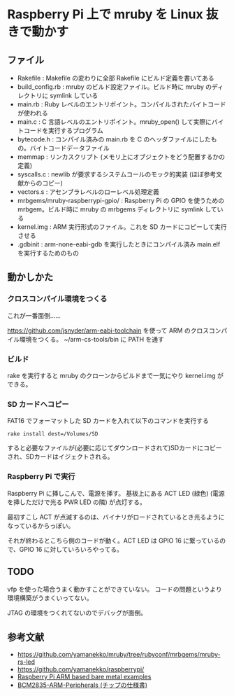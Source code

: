 Raspberry Pi 上で mruby を Linux 抜きで動かす
=============================================

ファイル
--------

* Rakefile : Makefile の変わりに全部 Rakefile にビルド定義を書いてある
* build_config.rb : mruby のビルド設定ファイル。ビルド時に mruby のディレクトリに symlink している
* main.rb : Ruby レベルのエントリポイント。コンパイルされたバイトコードが使われる
* main.c : C 言語レベルのエントリポイント。mruby_open() して実際にバイトコードを実行するプログラム
* bytecode.h : コンパイル済みの main.rb を C のヘッダファイルにしたもの。バイトコードデータファイル
* memmap : リンカスクリプト (メモリ上にオブジェクトをどう配置するかの定義)
* syscalls.c : newlib が要求するシステムコールのモック的実装 (ほぼ参考文献からのコピー)
* vectors.s : アセンブラレベルのローレベル処理定義
* mrbgems/mruby-raspberrypi-gpio/ : Raspberry Pi の GPIO を使うための mrbgem。ビルド時に mruby の mrbgems ディレクトリに symlink している
* kernel.img : ARM 実行形式のファイル。これを SD カードにコピーして実行させる
* .gdbinit :  arm-none-eabi-gdb を実行したときにコンパイル済み main.elf を実行するためのもの


動かしかた
----------

### クロスコンパイル環境をつくる

これが一番面倒……

https://github.com/jsnyder/arm-eabi-toolchain を使って ARM のクロスコンパイル環境をつくる。
~/arm-cs-tools/bin に PATH を通す

### ビルド

rake を実行すると mruby のクローンからビルドまで一気にやり kernel.img ができる。

### SD カードへコピー

FAT16 でフォーマットした SD カードを入れて以下のコマンドを実行する

```
rake install dest=/Volumes/SD
```

すると必要なファイルが(必要に応じてダウンロードされて)SDカードにコピーされ、SDカードはイジェクトされる。

### Raspberry Pi で実行

Raspberry Pi に挿しこんで、電源を挿す。
基板上にある ACT LED (緑色) (電源を挿しただけで光る PWR LED の隣) が点灯する。

最初すこし ACT が点滅するのは、バイナリがロードされているとき光るようになっているからっぽい。

それが終わるとこちら側のコードが動く。ACT LED は GPIO 16 に繋っているので、GPIO 16 に対していろいろやってる。


TODO
----

vfp を使った場合うまく動かすことができていない。
コードの問題というより環境構築がうまくいってない。

JTAG の環境をつくれてないのでデバッグが面倒。

参考文献
--------
 
 * https://github.com/yamanekko/mruby/tree/rubyconf/mrbgems/mruby-rs-led
 * https://github.com/yamanekko/raspberrypi/
 * [Raspberry Pi ARM based bare metal examples]( https://github.com/dwelch67/raspberrypi )
 * [BCM2835-ARM-Peripherals (チップの仕様書)]( http://www.raspberrypi.org/wp-content/uploads/2012/02/BCM2835-ARM-Peripherals.pdf )
